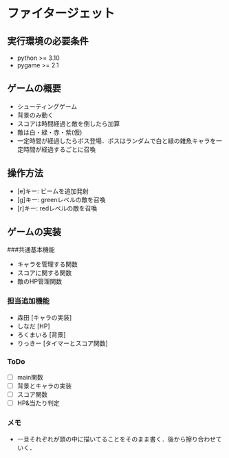 # ファイタージェット

## 実行環境の必要条件
* python >= 3.10
* pygame >= 2.1

## ゲームの概要
- シューティングゲーム
- 背景のみ動く
- スコアは時間経過と敵を倒したら加算
- 敵は白・緑・赤・紫(仮)
- 一定時間が経過したらボス登場．ボスはランダムで白と緑の雑魚キャラを一定時間が経過するごとに召喚

## 操作方法
- [e]キー: ビームを追加発射  
- [g]キー: greenレベルの敵を召喚  
- [r]キー: redレベルの敵を召喚  

## ゲームの実装
###共通基本機能
* キャラを管理する関数
* スコアに関する関数
* 敵のHP管理関数

### 担当追加機能
* 森田 [キャラの実装]
* しなだ [HP]
* ろくまいる [背景]
* りっきー [タイマーとスコア関数]
### ToDo
- [ ] main関数
- [ ] 背景とキャラの実装
- [ ] スコア関数
- [ ] HP&当たり判定
### メモ
* 一旦それぞれが頭の中に描いてることをそのまま書く．後から擦り合わせていく．
